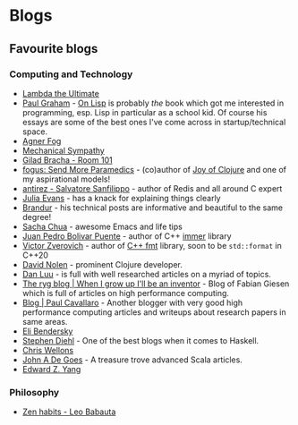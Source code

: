 # Blogs

## Favourite blogs

### Computing and Technology

- [Lambda the Ultimate](http://lambda-the-ultimate.org/)
- [Paul Graham](http://www.paulgraham.com/articles.html) - [On Lisp](https://www.goodreads.com/book/show/41803.On_Lisp) is probably _the_ book which got me interested in programming, esp. Lisp in particular as a school kid. Of course his essays are some of the best ones I've come across in startup/technical space.
- [Agner Fog](https://www.agner.org/)
- [Mechanical Sympathy](https://mechanical-sympathy.blogspot.com/)
- [Gilad Bracha - Room 101](https://gbracha.blogspot.com/)
- [fogus: Send More Paramedics](http://blog.fogus.me/) - (co)author of [Joy of Clojure](https://www.goodreads.com/book/show/8129142-the-joy-of-clojure) and one of my aspirational models!
- [antirez - Salvatore Sanfilippo](http://antirez.com/) - author of Redis and all around C expert
- [Julia Evans](https://jvns.ca) - has a knack for explaining things clearly
- [Brandur](https://brandur.org/articles) - his technical posts are informative and beautiful to the same degree!
- [Sacha Chua](https://sachachua.com/) - awesome Emacs and life tips 
- [Juan Pedro Bolivar Puente](https://sinusoid.es) - author of C++ [immer](https://sinusoid.es/immer/) library
- [Victor Zverovich](http://www.zverovich.net/) - author of [C++ fmt](https://fmt.dev/latest/index.html) library, soon to be `std::format` in C++20
- [David Nolen](http://swannodette.github.io/) - prominent Clojure developer.
- [Dan Luu](https://danluu.com) - is full with well researched articles on a myriad of topics.
- [The ryg blog | When I grow up I'll be an inventor](https://fgiesen.wordpress.com/) - Blog of Fabian Giesen which is full of articles on high performance computing.
- [Blog | Paul Cavallaro](https://paulcavallaro.com/) - Another blogger with very good high performance computing articles and writeups about research papers in same areas.
- [Eli Bendersky](https://eli.thegreenplace.net/)
- [Stephen Diehl](http://www.stephendiehl.com/posts/decade.html) - One of the best blogs when it comes to Haskell.
- [Chris Wellons](https://nullprogram.com/)
- [John A De Goes](http://degoes.net/) - A treasure trove advanced Scala articles.
- [Edward Z. Yang](http://blog.ezyang.com/)

### Philosophy

- [Zen habits - Leo Babauta](https://zenhabits.net/)
